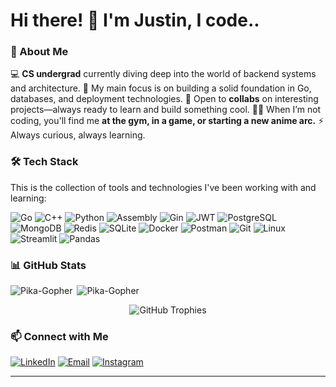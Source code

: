 # Hi there! 👋 I'm Justin, I code..

### 🚀 About Me
💻 **CS undergrad** currently diving deep into the world of backend systems and architecture.
🌱 My main focus is on building a solid foundation in Go, databases, and deployment technologies.
🤝 Open to **collabs** on interesting projects—always ready to learn and build something cool.
🏋️‍♂️ When I’m not coding, you'll find me **at the gym, in a game, or starting a new anime arc.**
⚡ Always curious, always learning.

### 🛠️ Tech Stack
This is the collection of tools and technologies I've been working with and learning:

<p align="left">
  <img src="https://img.shields.io/badge/Go-00ADD8?style=for-the-badge&logo=go&logoColor=white" alt="Go"/>
  <img src="https://img.shields.io/badge/C%2B%2B-00599C?style=for-the-badge&logo=c%2B%2B&logoColor=white" alt="C++"/>
  <img src="https://img.shields.io/badge/Python-3776AB?style=for-the-badge&logo=python&logoColor=white" alt="Python"/>
  <img src="https://img.shields.io/badge/Assembly-A3702C?style=for-the-badge&logo=--&logoColor=white" alt="Assembly"/>
  
  <img src="https://img.shields.io/badge/Gin-0077B5?style=for-the-badge&logo=gin&logoColor=white" alt="Gin"/>
  <img src="https://img.shields.io/badge/JWT-000000?style=for-the-badge&logo=jsonwebtokens&logoColor=white" alt="JWT"/>
  
  <img src="https://img.shields.io/badge/PostgreSQL-4169E1?style=for-the-badge&logo=postgresql&logoColor=white" alt="PostgreSQL"/>
  <img src="https://img.shields.io/badge/MongoDB-47A248?style=for-the-badge&logo=mongodb&logoColor=white" alt="MongoDB"/>
  <img src="https://img.shields.io/badge/Redis-DC382D?style=for-the-badge&logo=redis&logoColor=white" alt="Redis"/>
  <img src="https://img.shields.io/badge/SQLite-003B57?style=for-the-badge&logo=sqlite&logoColor=white" alt="SQLite"/>

  <img src="https://img.shields.io/badge/Docker-2496ED?style=for-the-badge&logo=docker&logoColor=white" alt="Docker"/>
  <img src="https://img.shields.io/badge/Postman-FF6C37?style=for-the-badge&logo=postman&logoColor=white" alt="Postman"/>
  <img src="https://img.shields.io/badge/Git-F05032?style=for-the-badge&logo=git&logoColor=white" alt="Git"/>
  <img src="https://img.shields.io/badge/Linux-FCC624?style=for-the-badge&logo=linux&logoColor=black" alt="Linux"/>
  
  <img src="https://img.shields.io/badge/Streamlit-FF4B4B?style=for-the-badge&logo=streamlit&logoColor=white" alt="Streamlit"/>
  <img src="https://img.shields.io/badge/Pandas-150458?style=for-the-badge&logo=pandas&logoColor=white" alt="Pandas"/>
</p>


### 📊 GitHub Stats
<p><img align="left" src="https://github-readme-stats.vercel.app/api/top-langs/?username=Pika-Gopher&layout=compact&theme=dark" alt="Pika-Gopher" /></p>
<p>&nbsp;<img src="https://github-readme-stats.vercel.app/api?username=Pika-Gopher&show_icons=true&theme=radical" alt="Pika-Gopher" /></p>
<p align="center">
  <img src="https://github-profile-trophy.vercel.app/?username=Pika-Gopher&theme=dark-flat&column=8" alt="GitHub Trophies" />
</p>

### 📫 Connect with Me
[![LinkedIn](https://img.shields.io/badge/LinkedIn-0A66C2?style=for-the-badge&logo=linkedin&logoColor=white)](https://www.linkedin.com/in/justin-c-d-souza-9a6b401aa/)
[![Email](https://img.shields.io/badge/Email-D14836?style=for-the-badge&logo=gmail&logoColor=white)](mailto:justindsouza80@gmail.com)
[![Instagram](https://img.shields.io/badge/Instagram-E4405F?style=for-the-badge&logo=instagram&logoColor=white)](https://www.instagram.com/d_justin_dsouza/)

---
